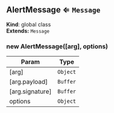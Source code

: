 <a name="AlertMessage"></a>
## AlertMessage ⇐ <code>Message</code>
**Kind**: global class  
**Extends:** <code>Message</code>  
<a name="new_AlertMessage_new"></a>
### new AlertMessage([arg], options)

| Param | Type |
| --- | --- |
| [arg] | <code>Object</code> | 
| [arg.payload] | <code>Buffer</code> | 
| [arg.signature] | <code>Buffer</code> | 
| options | <code>Object</code> | 

